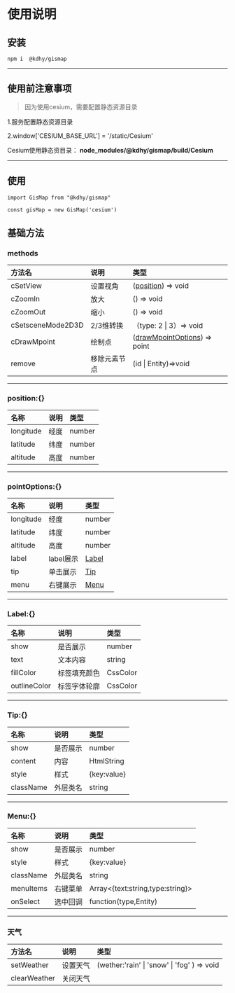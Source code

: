 # 使用说明

## 安装
```
npm i  @kdhy/gismap
```
--------

## 使用前注意事项
> 因为使用cesium，需要配置静态资源目录

1.服务配置静态资源目录 

2.window['CESIUM_BASE_URL'] = '/static/Cesium'

Cesium使用静态资目录： **node_modules/@kdhy/gismap/build/Cesium**


--------

## 使用
```
import GisMap from "@kdhy/gismap"

const gisMap = new GisMap('cesium')
```


## 基础方法

### methods

| 方法名            | 说明         | 类型                                          |
| :---------------- | :----------- | :-------------------------------------------- |
| cSetView          | 设置视角     | ([position](#position)) => void               |
| cZoomIn           | 放大         | () => void                                    |
| cZoomOut          | 缩小         | () => void                                    |
| cSetsceneMode2D3D | 2/3维转换    | （type: 2 \| 3）=> void                       |
| cDrawMpoint       | 绘制点       | ([drawMpointOptions](#pointOptions)) => point |
| remove            | 移除元素节点 | (id \| Entity)=>void                          |

-----------------------------

### <div id="position">position:{}</div> 

| 名称      | 说明 | 类型   |
| :-------- | :--- | :----- |
| longitude | 经度 | number |
| latitude  | 纬度 | number |
| altitude  | 高度 | number |

-----------------------------

### <div id="pointOptions">pointOptions:{}</div> 

| 名称      | 说明      | 类型            |
| :-------- | :-------- | :-------------- |
| longitude | 经度      | number          |
| latitude  | 纬度      | number          |
| altitude  | 高度      | number          |
| label     | label展示 | [Label](#label) |
| tip       | 单击展示  | [Tip](#tip)     |
| menu      | 右键展示  | [Menu](#menu)   |

-----------------------------

### <div id="label">Label:{}</div> 

| 名称         | 说明         | 类型     |
| :----------- | :----------- | :------- |
| show         | 是否展示     | number   |
| text         | 文本内容     | string   |
| fillColor    | 标签填充颜色 | CssColor |
| outlineColor | 标签字体轮廓 | CssColor |

--------------------------------

### <div id="tip">Tip:{}</div> 

| 名称      | 说明     | 类型        |
| :-------- | :------- | :---------- |
| show      | 是否展示 | number      |
| content   | 内容     | HtmlString  |
| style     | 样式     | {key:value} |
| className | 外层类名 | string      |

--------------------------------


### <div id="menu">Menu:{}</div> 

| 名称      | 说明     | 类型                             |
| :-------- | :------- | :------------------------------- |
| show      | 是否展示 | number                           |
| style     | 样式     | {key:value}                      |
| className | 外层类名 | string                           |
| menuItems | 右键菜单 | Array<{text:string,type:string}> |
| onSelect  | 选中回调 | function(type,Entity)            |


--------------------------------

### 天气
| 方法名       | 说明     | 类型                                         |
| :----------- | :------- | :------------------------------------------- |
| setWeather   | 设置天气 | (wether:'rain' \| 'snow' \| 'fog'  ) => void |
| clearWeather | 关闭天气 |                                              |